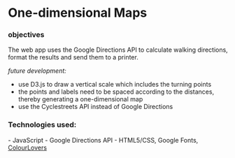 <h1>One-dimensional Maps</h1>

<h3>objectives</h3>
<p>The web app uses the Google Directions API to calculate walking directions, format the results and send them to a printer.</p>

*future development:*
 
- use D3.js to draw a vertical scale which includes the turning points
- the points and labels need to be spaced according to the distances, thereby generating a one-dimensional map
- use the Cyclestreets API instead of Google Directions

<h3>Technologies used:</h3>
- JavaScript
- Google Directions API
- HTML5/CSS, Google Fonts, <a href="http://www.colourlovers.com/">ColourLovers</a>